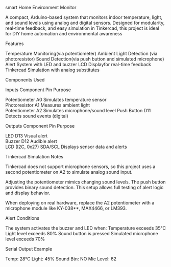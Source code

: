  smart Home Environment Monitor

A compact, Arduino-based system that monitors indoor temperature, light, and sound levels using analog and digital sensors. Designed for modularity, real-time feedback, and easy simulation in Tinkercad, this project is ideal for DIY home automation and environmental awareness

 Features

Temperature Monitoring(via potentiometer)
Ambient Light Detection (via photoresistor)
Sound Detection(via push button and simulated microphone)
Alert System with LED and buzzer
LCD Displayfor real-time feedback
Tinkercad Simulation with analog substitutes



 Components Used

Inputs
 Component        Pin    Purpose                          

 Potentiometer   A0     Simulates temperature sensor     
 Photoresistor   A1     Measures ambient light           
 Potentiometer   A2     Simulates microphone/sound level 
 Push Button     D11    Detects sound events (digital)   

Outputs
 Component        Pin   Purpose    
 
 LED            D13      Visual alert                     
Buzzer          D12     Audible alert                    
LCD (I2C, 0x27) SDA/SCL  Displays sensor data and alerts 

Tinkercad Simulation Notes

Tinkercad does not support microphone sensors, so this project uses a second potentiometer on A2 to simulate analog sound input.

Adjusting the potentiometer mimics changing sound levels.
The push button provides binary sound detection.
This setup allows full testing of alert logic and display behavior.

When deploying on real hardware, replace the A2 potentiometer with a microphone module like KY-038**, MAX4466, or LM393.

Alert Conditions

The system activates the buzzer and LED when:
 Temperature exceeds 35°C
 Light level exceeds 80%
 Sound button is pressed
 Simulated microphone level exceeds 70%

Serial Output Example

Temp: 28°C  Light: 45%  Sound Btn: NO  Mic Level: 62

